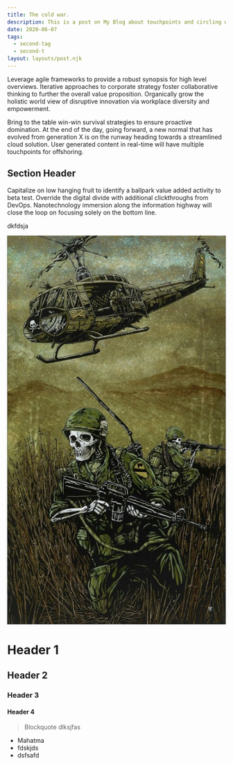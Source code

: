 ```yaml
---
title: The cold war.
description: This is a post on My Blog about touchpoints and circling wagons.
date: 2020-06-07
tags:
  - second-tag
  - second-t
layout: layouts/post.njk
---
```


Leverage agile frameworks to provide a robust synopsis for high level overviews. Iterative approaches to corporate strategy foster collaborative thinking to further the overall value proposition. Organically grow the holistic world view of disruptive innovation via workplace diversity and empowerment.

Bring to the table win-win survival strategies to ensure proactive domination. At the end of the day, going forward, a new normal that has evolved from generation X is on the runway heading towards a streamlined cloud solution. User generated content in real-time will have multiple touchpoints for offshoring.

## Section Header

Capitalize on low hanging fruit to identify a ballpark value added activity to beta test. Override the digital divide with additional clickthroughs from DevOps. Nanotechnology immersion along the information highway will close the loop on focusing solely on the bottom line.

dkfdsja

![dfgfg](/img/1570290412_71718475_3100852099929071_1513491160226594816_n.jpg)
# Header 1

## Header 2

### Header 3

#### Header 4

> Blockquote
> dlksjfas

- Mahatma
- fdskjds
- dsfsafd
